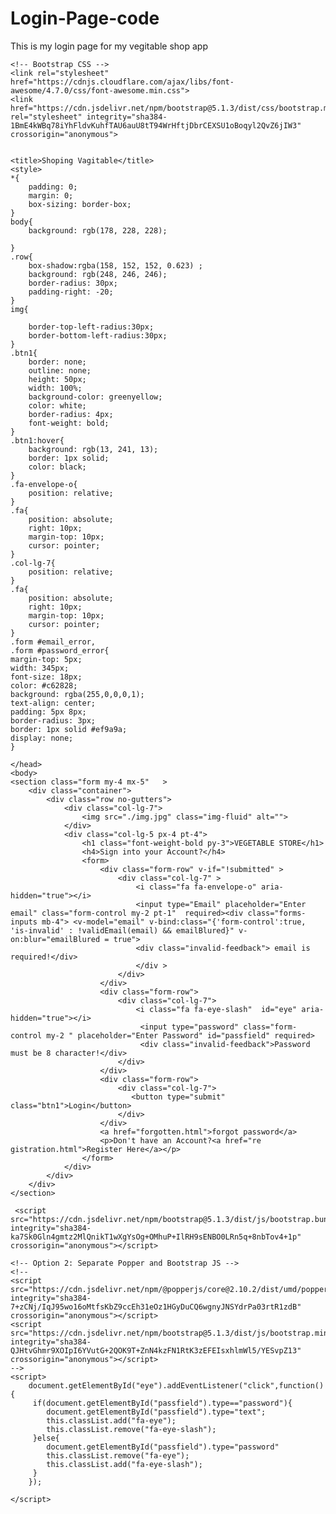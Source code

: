 # Login-Page-code
This is my login page for my vegitable shop app

<!doctype html>
<html lang="en">
  <head>
    <!-- Required meta tags -->
    <meta charset="utf-8">
    <meta name="viewport" content="width=device-width, initial-scale=1">

    <!-- Bootstrap CSS -->
    <link rel="stylesheet" href="https://cdnjs.cloudflare.com/ajax/libs/font-awesome/4.7.0/css/font-awesome.min.css">
    <link href="https://cdn.jsdelivr.net/npm/bootstrap@5.1.3/dist/css/bootstrap.min.css" rel="stylesheet" integrity="sha384-1BmE4kWBq78iYhFldvKuhfTAU6auU8tT94WrHftjDbrCEXSU1oBoqyl2QvZ6jIW3" crossorigin="anonymous">


    <title>Shoping Vagitable</title>
    <style>
    *{
        padding: 0;
        margin: 0;
        box-sizing: border-box;
    }
    body{
        background: rgb(178, 228, 228);

    }
    .row{
        box-shadow:rgba(158, 152, 152, 0.623) ;
        background: rgb(248, 246, 246);
        border-radius: 30px;
        padding-right: -20;
    }
    img{

        border-top-left-radius:30px;
        border-bottom-left-radius:30px;
    }
    .btn1{
        border: none;
        outline: none;
        height: 50px;
        width: 100%;
        background-color: greenyellow;
        color: white;
        border-radius: 4px;
        font-weight: bold;
    }
    .btn1:hover{
        background: rgb(13, 241, 13);
        border: 1px solid;
        color: black;
    }
    .fa-envelope-o{
        position: relative;
    }
    .fa{
        position: absolute;
        right: 10px;
        margin-top: 10px;
        cursor: pointer;
    }
    .col-lg-7{
        position: relative;
    }
    .fa{
        position: absolute;
        right: 10px;
        margin-top: 10px;
        cursor: pointer;
    }
    .form #email_error,
    .form #password_error{
    margin-top: 5px;
    width: 345px;
    font-size: 18px;
    color: #c62828;
    background: rgba(255,0,0,0,1);
    text-align: center;
    padding: 5px 8px;
    border-radius: 3px;
    border: 1px solid #ef9a9a;
    display: none;
    }

</style>

    </head>
    <body>
    <section class="form my-4 mx-5"   >
        <div class="container">
            <div class="row no-gutters">
                <div class="col-lg-7">
                    <img src="./img.jpg" class="img-fluid" alt="">
                </div>
                <div class="col-lg-5 px-4 pt-4">
                    <h1 class="font-weight-bold py-3">VEGETABLE STORE</h1>
                    <h4>Sign into your Account?</h4>
                    <form>
                        <div class="form-row" v-if="!submitted" >
                            <div class="col-lg-7" >
                                <i class="fa fa-envelope-o" aria-hidden="true"></i>
                                <input type="Email" placeholder="Enter email" class="form-control my-2 pt-1"  required><div class="forms-inputs mb-4"> <v-model="email" v-bind:class="{'form-control':true, 'is-invalid' : !validEmail(email) && emailBlured}" v-on:blur="emailBlured = true">
                                <div class="invalid-feedback"> email is required!</div>
                                </div >
                            </div>
                        </div>
                        <div class="form-row">
                            <div class="col-lg-7">
                                <i class="fa fa-eye-slash"  id="eye" aria-hidden="true"></i>
                                 <input type="password" class="form-control my-2 " placeholder="Enter Password" id="passfield" required>
                                 <div class="invalid-feedback">Password must be 8 character!</div>
                            </div>
                        </div>
                        <div class="form-row">
                            <div class="col-lg-7">
                               <button type="submit" class="btn1">Login</button>
                            </div>
                        </div>
                        <a href="forgotten.html">forgot password</a>
                        <p>Don't have an Account?<a href="re    gistration.html">Register Here</a></p>
                    </form>
                </div>
            </div>
        </div>
    </section>

     <script src="https://cdn.jsdelivr.net/npm/bootstrap@5.1.3/dist/js/bootstrap.bundle.min.js" integrity="sha384-ka7Sk0Gln4gmtz2MlQnikT1wXgYsOg+OMhuP+IlRH9sENBO0LRn5q+8nbTov4+1p" crossorigin="anonymous"></script>

    <!-- Option 2: Separate Popper and Bootstrap JS -->
    <!--
    <script src="https://cdn.jsdelivr.net/npm/@popperjs/core@2.10.2/dist/umd/popper.min.js" integrity="sha384-7+zCNj/IqJ95wo16oMtfsKbZ9ccEh31eOz1HGyDuCQ6wgnyJNSYdrPa03rtR1zdB" crossorigin="anonymous"></script>
    <script src="https://cdn.jsdelivr.net/npm/bootstrap@5.1.3/dist/js/bootstrap.min.js" integrity="sha384-QJHtvGhmr9XOIpI6YVutG+2QOK9T+ZnN4kzFN1RtK3zEFEIsxhlmWl5/YESvpZ13" crossorigin="anonymous"></script>
    -->
    <script>
        document.getElementById("eye").addEventListener("click",function(){
         if(document.getElementById("passfield").type=="password"){
            document.getElementById("passfield").type="text";
            this.classList.add("fa-eye");
            this.classList.remove("fa-eye-slash");
         }else{
            document.getElementById("passfield").type="password"
            this.classList.remove("fa-eye");
            this.classList.add("fa-eye-slash");
         }
        });

    </script>

  </body>
</html>
